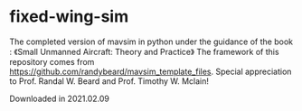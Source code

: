 # fixed-wing-sim
The completed version of mavsim in python under the guidance of the book : 《Small Unmanned Aircraft: Theory and Practice》
The framework of this repository comes from https://github.com/randybeard/mavsim_template_files. Special appreciation to Prof. Randal W. Beard and Prof. Timothy W. Mclain!

Downloaded in 2021.02.09